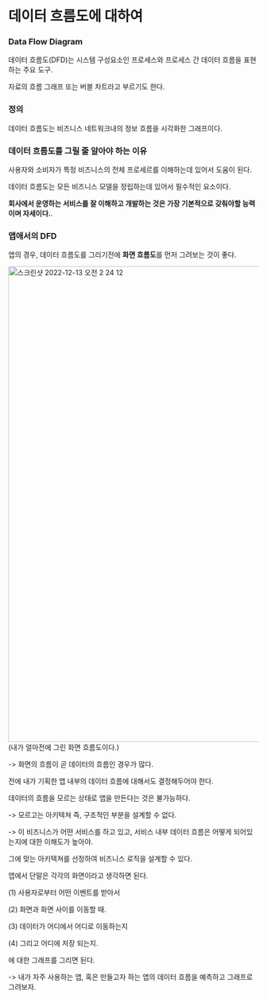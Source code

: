 데이터 흐름도에 대하여
===

### Data Flow Diagram

데이터 흐름도(DFD)는 시스템 구성요소인 프로세스와 프로세스 간 데이터 흐름을 표현하는 주요 도구.   

자료의 흐름 그래프 또는 버블 차트라고 부르기도 한다.   

### 정의 

데이터 흐름도는 비즈니스 네트워크내의 정보 흐름을 시각화한 그래프이다.     

### 데이터 흐름도를 그릴 줄 알아야 하는 이유 

사용자와 소비자가 특정 비즈니스의 전체 프로세르를 이해하는데 있어서 도움이 된다.   

데이터 흐름도는 모든 비즈니스 모델을 정립하는데 있어서 필수적인 요소이다.   

**회사에서 운영하는 서비스를 잘 이해하고 개발하는 것은 가장 기본적으로 갖춰야할 능력이며 자세이다.**.   

### 앱애서의 DFD

앱의 경우, 데이터 흐름도를 그리기전에 **화면 흐름도**를 먼저 그려보는 것이 좋다.   

<img width="957" alt="스크린샷 2022-12-13 오전 2 24 12" src="https://user-images.githubusercontent.com/99719661/207299696-dacd7d8a-907e-4f21-b858-d253f9044820.png">
(내가 얼마전에 그린 화면 흐름도이다.)    



-> 화면의 흐름이 곧 데이터의 흐름인 경우가 많다.       

전에 내가 기획한 앱 내부의 데이터 흐름에 대해서도 결정해두어야 한다.    

데이터의 흐름을 모르는 상태로 앱을 만든다는 것은 불가능하다.   

-> 모르고는 아키텍쳐 즉, 구조적인 부분을 설계할 수 없다.   

-> 이 비즈니스가 어떤 서비스를 하고 있고, 서비스 내부 데이터 흐름은 어떻게 되어있는지에 대한 이해도가 높아야.  

그에 맞는 아키텍쳐를 선정하여 비즈니스 로직을 설계할 수 있다.    

앱에서 단말은 각각의 화면이라고 생각하면 된다.    

(1) 사용자로부터 어떤 이벤트를 받아서     

(2) 화면과 화면 사이를 이동할 때.   

(3) 데이터가 어디에서 어디로 이동하는지

(4) 그리고 어디에 저장 되는지.   

에 대한 그래프를 그리면 된다.     

-> 내가 자주 사용하는 앱, 혹은 만들고자 하는 앱의 데이터 흐름을 예측하고 그래프로 그려보자.   




















